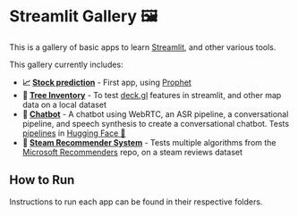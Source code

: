 # Streamlit Gallery 🖼️

This is a gallery of basic apps to learn [Streamlit](https://streamlit.io/), and other various tools.

This gallery currently includes:

- **📈 [Stock prediction](stockpred/README.md)** - First app, using [Prophet](https://facebook.github.io/prophet/)
- **🌳 [Tree Inventory](trees/README.md)** - To test [deck.gl](https://deck.gl/) features in streamlit, and other map data on a local dataset
- **🤖 [Chatbot](chatbot/README.md)** - A chatbot using WebRTC, an ASR pipeline, a conversational pipeline, and speech synthesis to create a conversational chatbot. Tests [pipelines](https://huggingface.co/docs/transformers/main_classes/pipelines) in [Hugging Face 🤗](https://huggingface.co/docs/transformers/main_classes/pipelines)
- **🥇 [Steam Recommender System](recsys/README.md)** - Tests multiple algorithms from the [Microsoft Recommenders](https://github.com/microsoft/recommenders) repo, on a steam reviews dataset

## How to Run

Instructions to run each app can be found in their respective folders.
